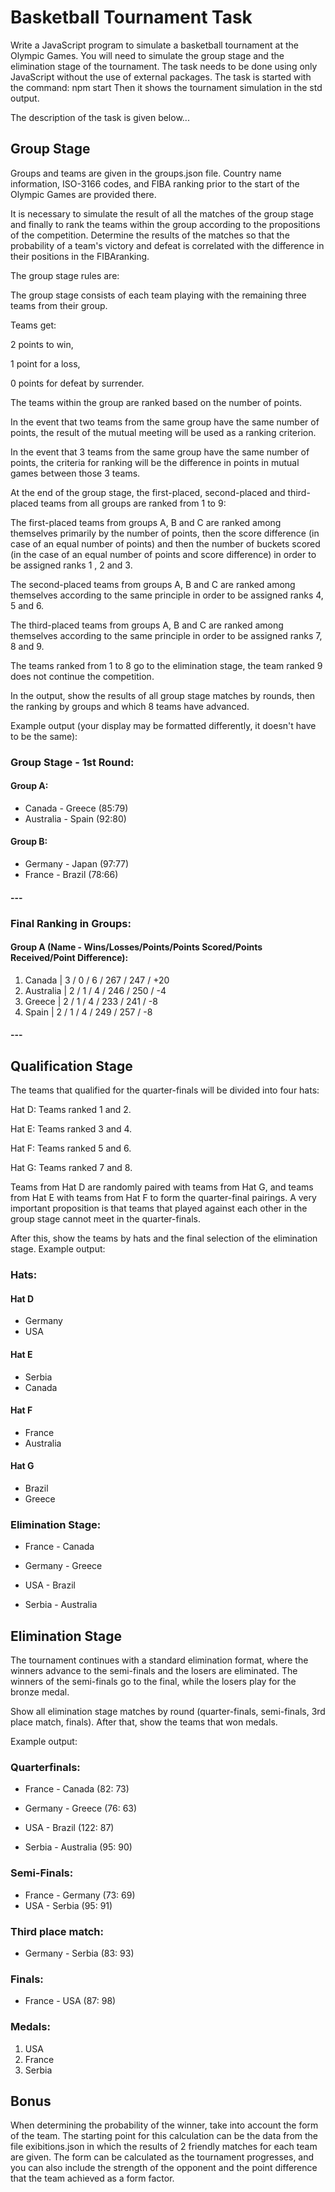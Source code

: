 # Basketball Tournament Task

Write a JavaScript program to simulate a basketball tournament at the Olympic Games. You will need to simulate the group stage and the elimination stage of the tournament.
The task needs to be done using only JavaScript without the use of external packages.
The task is started with the command: npm start
Then it shows the tournament simulation in the std output.

The description of the task is given below...

## Group Stage

Groups and teams are given in the groups.json file. Country name information, ISO-3166 codes, and FIBA ​​ranking prior to the start of the Olympic Games are provided there. 

It is necessary to simulate the result of all the matches of the group stage and finally to rank the teams within the group according to the propositions of the competition. Determine the results of the matches so that the probability of a team's victory and defeat is correlated with the difference in their positions in the FIBA ​​ranking. 

The group stage rules are: 

The group stage consists of each team playing with the remaining three teams from their group. 

Teams get: 

2 points to win, 

1 point for a loss, 

0 points for defeat by surrender. 

The teams within the group are ranked based on the number of points. 

In the event that two teams from the same group have the same number of points, the result of the mutual meeting will be used as a ranking criterion. 

In the event that 3 teams from the same group have the same number of points, the criteria for ranking will be the difference in points in mutual games between those 3 teams. 

At the end of the group stage, the first-placed, second-placed and third-placed teams from all groups are ranked from 1 to 9: 

The first-placed teams from groups A, B and C are ranked among themselves primarily by the number of points, then the score difference (in case of an equal number of points) and then the number of buckets scored (in the case of an equal number of points and score difference) in order to be assigned ranks 1 , 2 and 3. 

The second-placed teams from groups A, B and C are ranked among themselves according to the same principle in order to be assigned ranks 4, 5 and 6. 

The third-placed teams from groups A, B and C are ranked among themselves according to the same principle in order to be assigned ranks 7, 8 and 9. 

The teams ranked from 1 to 8 go to the elimination stage, the team ranked 9 does not continue the competition. 

In the output, show the results of all group stage matches by rounds, then the ranking by groups and which 8 teams have advanced. 

Example output (your display may be formatted differently, it doesn't have to be the same):

### Group Stage - 1st Round:

#### Group A:
- Canada - Greece (85:79)
- Australia - Spain (92:80)

#### Group B:
- Germany - Japan (97:77)
- France - Brazil (78:66)

#### ---

### Final Ranking in Groups:

#### Group A (Name - Wins/Losses/Points/Points Scored/Points Received/Point Difference):
1. Canada   | 3 / 0 / 6  / 267 / 247 / +20
2. Australia | 2 / 1 / 4  / 246 / 250 / -4
3. Greece    | 2 / 1 / 4  / 233 / 241 / -8
4. Spain     | 2 / 1 / 4  / 249 / 257 / -8

#### ---

## Qualification Stage

The teams that qualified for the quarter-finals will be divided into four hats: 

Hat D: Teams ranked 1 and 2. 

Hat E: Teams ranked 3 and 4. 

Hat F: Teams ranked 5 and 6. 

Hat G: Teams ranked 7 and 8. 

Teams from Hat D are randomly paired with teams from Hat G, and teams from Hat E with teams from Hat F to form the quarter-final pairings. 
A very important proposition is that teams that played against each other in the group stage cannot meet in the quarter-finals.

After this, show the teams by hats and the final selection of the elimination stage.
Example output:

### Hats:
#### Hat D
- Germany
- USA

#### Hat E
- Serbia
- Canada

#### Hat F
- France
- Australia

#### Hat G
- Brazil
- Greece

### Elimination Stage:
- France - Canada
- Germany - Greece

- USA - Brazil
- Serbia - Australia

## Elimination Stage

The tournament continues with a standard elimination format, where the winners advance to the semi-finals and the losers are eliminated. 
The winners of the semi-finals go to the final, while the losers play for the bronze medal.

Show all elimination stage matches by round (quarter-finals, semi-finals, 3rd place match, finals). 
After that, show the teams that won medals.

Example output:

### Quarterfinals:
- France - Canada (82: 73)
- Germany - Greece (76: 63)

- USA - Brazil (122: 87)
- Serbia - Australia (95: 90)

### Semi-Finals:
- France - Germany (73: 69)
- USA - Serbia (95: 91)

### Third place match:
- Germany - Serbia (83: 93)

### Finals:
- France - USA (87: 98)

### Medals:
1. USA
2. France
3. Serbia

## Bonus

When determining the probability of the winner, take into account the form of the team. 
The starting point for this calculation can be the data from the file exibitions.json in which the results of 2 friendly matches for each team are given. 
The form can be calculated as the tournament progresses, and you can also include the strength of the opponent and the point difference that the team achieved as a form factor.
